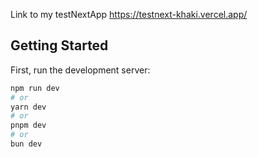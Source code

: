 Link to my testNextApp https://testnext-khaki.vercel.app/

## Getting Started

First, run the development server:

```bash
npm run dev
# or
yarn dev
# or
pnpm dev
# or
bun dev
```
